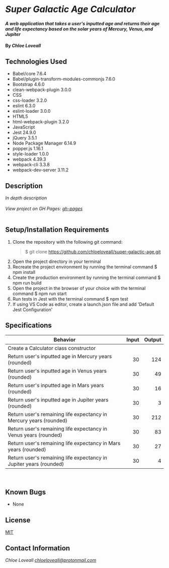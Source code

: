 # _Super Galactic Age Calculator_

#### _A web application that takes a user's inputted age and returns their age and life expectancy based on the solar years of Mercury, Venus, and Jupiter_

#### By _**Chloe Loveall**_

## Technologies Used

* Babel/core 7.6.4
* Babel/plugin-transform-modules-commonjs 7.6.0
* Bootstrap 4.6.0
* clean-webpack-plugin 3.0.0
* CSS
* css-loader 3.2.0
* eslint 6.3.0
* eslint-loader 3.0.0
* HTML5
* html-webpack-plugin 3.2.0
* JavaScript
* Jest 24.9.0
* jQuery 3.5.1
* Node Package Manager 6.14.9
* popper.js 1.16.1
* style-loader 1.0.0
* webpack 4.39.3
* webpack-cli 3.3.8
* webpack-dev-server 3.11.2

## Description

_In depth description_<br><br>
_View project on GH Pages: [gh-pages](https://chloeloveall.github.io/project-name/)_<br><br>

## Setup/Installation Requirements

1. Clone the repository with the following git command:
    >$ git clone https://github.com/chloeloveall/super-galactic-age.git
2. Open the project directory in your terminal
3. Recreate the project environment by running the terminal command $ npm install
4. Create the production environment by running the terminal command $ npm run build
5. Open the project in the browser of your choice with the terminal command $ npm run start
6. Run tests in Jest with the terminal command $ npm test
7. If using VS Code as editor, create a launch.json file and add 'Default Jest Configuration'

## Specifications

| Behavior                                                           | Input  | Output |
| ------------------------------------------------------------------ | -----: | -----: |
| Create a Calculator class constructor                              |        |        |
| Return user's inputted age in Mercury years (rounded)              | 30     | 124    |
| Return user's inputted age in Venus years (rounded)                | 30     | 49     |
| Return user's inputted age in Mars years (rounded)                 | 30     | 16     |
| Return user's inputted age in Jupiter years (rounded)              | 30     | 3      |
| Return user's remaining life expectancy in Mercury years (rounded) | 30     | 212    |
| Return user's remaining life expectancy in Venus years (rounded)   | 30     | 83     |
| Return user's remaining life expectancy in Mars years (rounded)    | 30     | 27     |
| Return user's remaining life expectancy in Jupiter years (rounded) | 30     | 4      |

<br>

## Known Bugs

* None

## License

[MIT](LICENSE.md)

## Contact Information

_Chloe Loveall <chloeloveall@protonmail.com>_